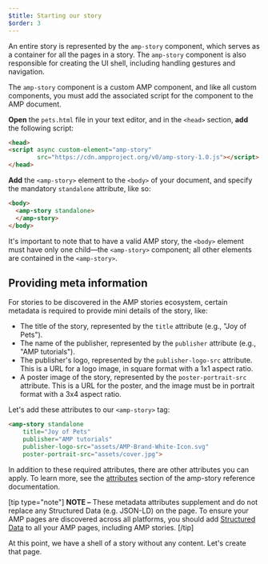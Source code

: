 ```yaml
---
$title: Starting our story
$order: 3
---
```


An entire story is represented by the `amp-story` component, which serves as a container for all the pages in a story.  The `amp-story` component is also responsible for creating the UI shell, including handling gestures and navigation.

The `amp-story` component is a custom AMP component, and like all custom components, you must add the associated script for the component to the AMP document.

**Open** the `pets.html` file in your text editor, and in the `<head>` section, **add** the following script:

```html hl_lines="2 3"
<head>
<script async custom-element="amp-story"
        src="https://cdn.ampproject.org/v0/amp-story-1.0.js"></script>
</head>
```

**Add** the `<amp-story>` element to the `<body>` of your document, and specify the mandatory `standalone` attribute, like so:

```html hl_lines="2 3"
<body>
  <amp-story standalone>
  </amp-story>
</body>
```

It's important to note that to have a valid AMP story, the `<body>` element must have only one child&mdash;the `<amp-story>` component; all other elements are contained in the `<amp-story>`.

## Providing meta information

For stories to be discovered in the AMP stories ecosystem, certain metadata is required to provide mini details of the story, like:

* The title of the story, represented by the `title` attribute (e.g., "Joy of Pets").
* The name of the publisher, represented by the `publisher` attribute (e.g., "AMP tutorials").
* The publisher's logo, represented by the `publisher-logo-src` attribute.  This is a URL for a logo image, in square format with a 1x1 aspect ratio.
* A poster image of the story, represented by the `poster-portrait-src` attribute. This is a URL for the poster, and the image must be in portrait format with a 3x4 aspect ratio.

Let's add these attributes to our `<amp-story>` tag:

```html hl_lines="2 3 4 5"
<amp-story standalone
    title="Joy of Pets"
    publisher="AMP tutorials"
    publisher-logo-src="assets/AMP-Brand-White-Icon.svg"
    poster-portrait-src="assets/cover.jpg">
```

In addition to these required attributes, there are other attributes you can apply. To learn more, see the [attributes](/docs/reference/components/amp-story.html#attributes) section of the amp-story reference documentation.

[tip type="note"]
**NOTE –**  These metadata attributes supplement and do not replace any Structured Data (e.g. JSON-LD) on the page. To ensure your AMP pages are discovered across all platforms, you should add [Structured Data](/docs/fundamentals/discovery.html#integrate-with-third-party-platforms-through-additional-metadata) to all your AMP pages, including AMP stories.
[/tip]

At this point, we have a shell of a story without any content. Let's create that page.

